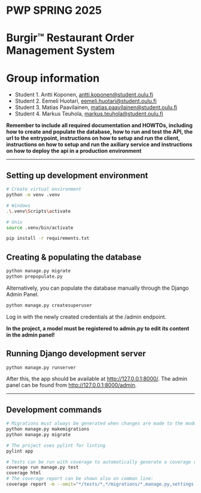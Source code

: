 # PWP SPRING 2025

# Burgir™ Restaurant Order Management System

# Group information

* Student 1. Antti Koponen, <antti.koponen@student.oulu.fi>
* Student 2. Eemeli Huotari, <eemeli.huotari@student.oulu.fi>
* Student 3. Matias Paavilainen, <matias.paavilainen@student.oulu.fi>
* Student 4. Markus Teuhola, <markus.teuhola@student.oulu.fi>

__Remember to include all required documentation and HOWTOs, including how to create and populate the database, how to run and test the API, the url to the entrypoint, instructions on how to setup and run the client, instructions on how to setup and run the axiliary service and instructions on how to deploy the api in a production environment__

-----
## Setting up development environment
```bash
# Create virtual environment
python -m venv .venv

# Windows
.\.venv\Scripts\activate

# Unix
source .venv/bin/activate

pip install -r requirements.txt
```

## Creating & populating the database
```bash
python manage.py migrate
python prepopulate.py
```
Alternatively, you can populate the database manually through the Django Admin Panel.
```bash
python manage.py createsuperuser
```

Log in with the newly created credentials at the /admin endpoint.

**In the project, a model must be registered to admin.py to edit its content in the admin panel!**
## Running Django development server
```bash
python manage.py runserver
```
After this, the app should be available at http://127.0.0.1:8000/.
The admin panel can be found from http://127.0.0.1:8000/admin.

-----

## Development commands
```bash
# Migrations must always be generated when changes are made to the models.
python manage.py makemigrations
python manage.py migrate
```
```bash
# The project uses pylint for linting
pylint app
```
```bash
# Tests can be run with coverage to automatically generate a coverage report.
coverage run manage.py test
coverage html
# The coverage report can be shown also on comman line:
coverage report -m --omit="*/tests/*,*/migrations/*,manage.py,settings.py,urls.py,admin.py,apps.py,__init__.py"
```

